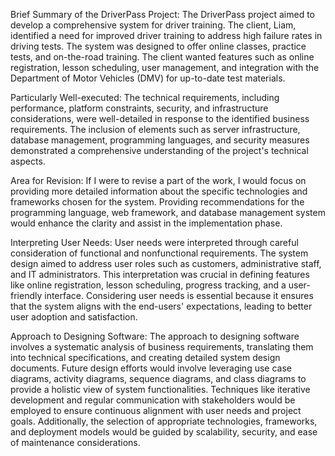 Brief Summary of the DriverPass Project:
The DriverPass project aimed to develop a comprehensive system for driver training. The client, Liam, identified a need for improved driver training to address high failure rates in driving tests. 
The system was designed to offer online classes, practice tests, and on-the-road training. The client wanted features such as online registration, lesson scheduling, user management, and integration with the Department of Motor Vehicles (DMV) for up-to-date test materials.

Particularly Well-executed:
The technical requirements, including performance, platform constraints, security, and infrastructure considerations, were well-detailed in response to the identified business requirements. 
The inclusion of elements such as server infrastructure, database management, programming languages, and security measures demonstrated a comprehensive understanding of the project's technical aspects.

Area for Revision:
If I were to revise a part of the work, I would focus on providing more detailed information about the specific technologies and frameworks chosen for the system. 
Providing recommendations for the programming language, web framework, and database management system would enhance the clarity and assist in the implementation phase.

Interpreting User Needs:
User needs were interpreted through careful consideration of functional and nonfunctional requirements. The system design aimed to address user roles such as customers, administrative staff, and IT administrators. 
This interpretation was crucial in defining features like online registration, lesson scheduling, progress tracking, and a user-friendly interface. Considering user needs is essential because it ensures that the system aligns with the end-users' expectations, leading to better user adoption and satisfaction.

Approach to Designing Software:
The approach to designing software involves a systematic analysis of business requirements, translating them into technical specifications, and creating detailed system design documents. 
Future design efforts would involve leveraging use case diagrams, activity diagrams, sequence diagrams, and class diagrams to provide a holistic view of system functionalities. Techniques like iterative development and regular communication with stakeholders would be employed to ensure continuous alignment with user needs and project goals. 
Additionally, the selection of appropriate technologies, frameworks, and deployment models would be guided by scalability, security, and ease of maintenance considerations.
